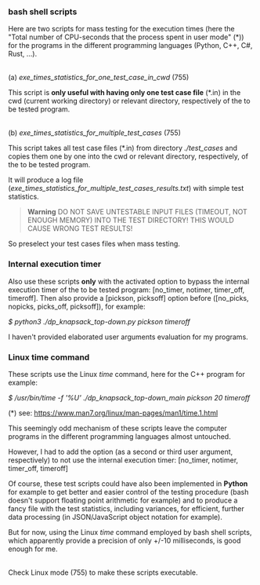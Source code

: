 ### bash shell scripts

Here are two scripts for mass testing for the execution times (here the "Total number of CPU-seconds that the process spent in user mode" (*)) for the programs in the different programming languages (Python, C++, C#, Rust, ...).

\
(a) _exe_times_statistics_for_one_test_case_in_cwd_ (755)

This script is **only useful with having only one test case file** (*.in) in the cwd (current working directory) or relevant directory, respectively of the to be tested program.

\
(b) _exe_times_statistics_for_multiple_test_cases_ (755)

This script takes all test case files (*.in) from directory _./test_cases_ and copies them one by one into the cwd or relevant directory, respectively, of the to be tested program.

It will produce a log file (_exe_times_statistics_for_multiple_test_cases_results.txt_) with simple test statistics.

> **Warning**
DO NOT SAVE UNTESTABLE INPUT FILES (TIMEOUT, NOT ENOUGH MEMORY) INTO THE TEST DIRECTORY! THIS WOULD CAUSE WRONG TEST RESULTS!

So preselect your test cases files when mass testing.

 
### Internal execution timer

Also use these scripts **only** with the activated option to bypass the internal execution timer of the to be tested program: [no_timer, notimer, timer_off, timeroff].
Then also provide a [pickson, picksoff] option before ([no_picks, nopicks, picks_off, picksoff]), for example:

_$ python3 ./dp_knapsack_top-down.py pickson timeroff_

I haven't provided elaborated user arguments evaluation for my programs.

 
### Linux time command

These scripts use the Linux _time_ command, here for the C++ program for example:

_$ /usr/bin/time -f '%U' ./dp_knapsack_top-down_main pickson 20 timeroff_

(*) see: https://www.man7.org/linux/man-pages/man1/time.1.html

This seemingly odd mechanism of these scripts leave the computer programs in the different programming languages almost untouched.
                                          
However, I had to add the option (as a second or third user argument, respectively) to not use the internal execution timer: [no_timer, notimer, timer_off, timeroff]

Of course, these test scripts could have also been implemented in **Python** for example to get better and easier control of the testing procedure (bash doesn't support floating point arithmetic for example) and to produce a fancy file with the test statistics, including variances, for efficient, further data processing (in JSON/JavaScript object notation for example).

But for now, using the Linux _time_ command employed by bash shell scripts, which apparently provide a precision of only +/-10 milliseconds, is good enough for me.

\
Check Linux mode (755) to make these scripts executable.

